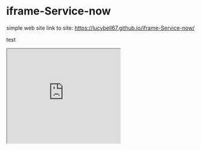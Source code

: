 # iframe-Service-now
simple web site
link to site: https://lucybell67.github.io/iframe-Service-now/

test

<iframe src="https://dev48352.service-now.com/nav_to.do?uri=%2Fhome.do" name="iframe985426" width="300px" height="250px" scrolling="auto" frameborder="1" align="center"></iframe>
